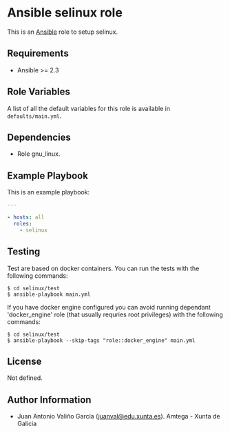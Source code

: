 # Ansible selinux role

This is an [Ansible](http://www.ansible.com) role to setup selinux.

## Requirements

- Ansible >= 2.3

## Role Variables

A list of all the default variables for this role is available in `defaults/main.yml`.

## Dependencies

- Role gnu_linux.

## Example Playbook

This is an example playbook:

```yaml
---

- hosts: all
  roles:
    - selinux
```

## Testing

Test are based on docker containers. You can run the tests with the following commands:

```shell
$ cd selinux/test
$ ansible-playbook main.yml
```

If you have docker engine configured you can avoid running dependant 'docker_engine' role (that usually requries root privileges) with the following commands:

```shell
$ cd selinux/test
$ ansible-playbook --skip-tags "role::docker_engine" main.yml
```

## License

Not defined.

## Author Information

- Juan Antonio Valiño García ([juanval@edu.xunta.es](mailto:juanval@edu.xunta.es)). Amtega - Xunta de Galicia
